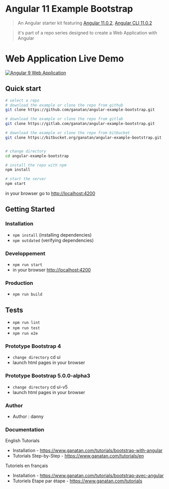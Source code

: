 # Angular 11 Example Bootstrap

> An Angular starter kit featuring [Angular 11.0.2](https://angular.io), [Angular CLI 11.0.2](https://cli.angular.io/)

> it's part of a repo series designed to create a Web Application with Angular

# Web Application Live Demo
<a href="https://angular.ganatan.com/">
  <img src="https://media.giphy.com/media/RfqiR12yhtHpwaItBq/giphy.gif" alt="Angular 9 Web Application"/>
</a>

## Quick start

```bash
# select a repo
# download the example or clone the repo from github
git clone https://github.com/ganatan/angular-example-bootstrap.git

# download the example or clone the repo from gitlab
git clone https://gitlab.com/ganatan/angular-example-bootstrap.git

# download the example or clone the repo from bitbucket
git clone https://bitbucket.org/ganatan/angular-example-bootstrap.git


# change directory
cd angular-example-bootstrap

# install the repo with npm
npm install

# start the server
npm start

```
in your browser go to [http://localhost:4200](http://localhost:4200) 

## Getting Started

### Installation
* `npm install` (installing dependencies)
* `npm outdated` (verifying dependencies)

### Developpement
* `npm run start`
* in your browser [http://localhost:4200](http://localhost:4200) 

### Production 
* `npm run build`

## Tests
* `npm run lint`
* `npm run test`
* `npm run e2e`

### Prototype Bootstrap 4
* `change directory` cd ui
* launch html pages in your browser

### Prototype Bootstrap 5.0.0-alpha3
* `change directory` cd ui-v5
* launch html pages in your browser


### Author
* Author  : danny

### Documentation

English Tutorials
- Installation - https://www.ganatan.com/tutorials/bootstrap-with-angular
- Tutorials Step-by-Step - https://www.ganatan.com/tutorials/en

Tutoriels en français
- Installation - https://www.ganatan.com/tutorials/bootstrap-avec-angular
- Tutoriels Etape par étape - https://www.ganatan.com/tutorials
